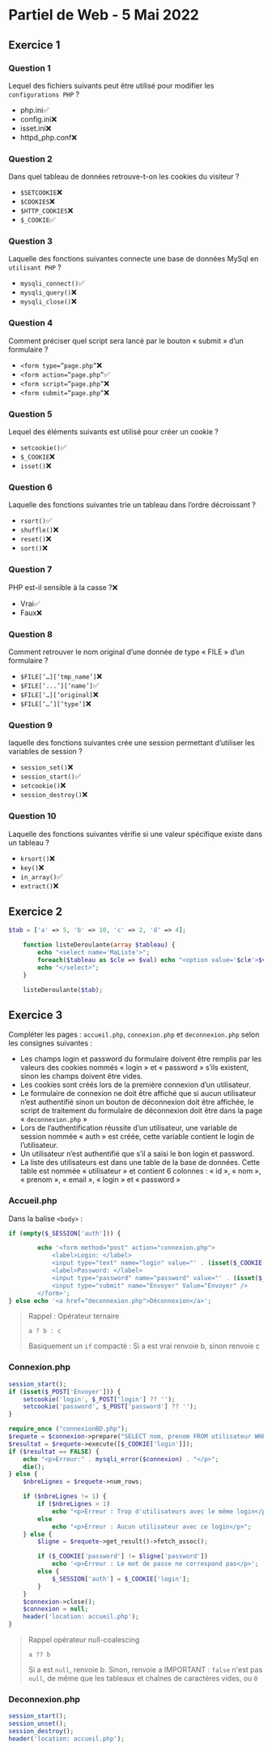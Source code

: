 # Partiel de Web - 5 Mai 2022

## Exercice 1

### Question 1

Lequel des fichiers suivants peut être utilisé pour modifier les `configurations PHP` ?

- php.ini✅
- config.ini❌
- isset.ini❌
- httpd_php.conf❌

### Question 2

Dans quel tableau de données retrouve-t-on les cookies du visiteur ?

- `$SETCOOKIE`❌
- `$COOKIES`❌
- `$HTTP_COOKIES`❌
- `$_COOKIE`✅

### Question 3

Laquelle des fonctions suivantes connecte une base de données MySql en `utilisant PHP` ?

- `mysqli_connect()`✅
- `mysqli_query()`❌
- `mysqli_close()`❌

### Question 4

Comment préciser quel script sera lancé par le bouton « submit » d’un formulaire ?

- `<form type=”page.php”`❌
- `<form action=”page.php”`✅
- `<form script=”page.php”`❌
- `<form submit=”page.php”`❌

### Question 5

Lequel des éléments suivants est utilisé pour créer un cookie ?

- `setcookie()`✅
- `$_COOKIE`❌
- `isset()`❌

### Question 6

Laquelle des fonctions suivantes trie un tableau dans l’ordre décroissant ?

- `rsort()`✅
- `shuffle()`❌
- `reset()`❌
- `sort()`❌

### Question 7

PHP est-il sensible à la casse ?❌

- Vrai✅
- Faux❌

### Question 8

Comment retrouver le nom original d’une donnée de type « FILE » d’un formulaire ?

- `$FILE[‘…][‘tmp_name’]`❌
- `$FILE[‘...’][‘name’]`✅
- `$FILE[‘…][‘original]`❌
- `$FILE[‘…’][‘type’]`❌

### Question 9

laquelle des fonctions suivantes crée une session permettant d’utiliser les variables de session ?

- `session_set()`❌
- `session_start()`✅
- `setcookie()`❌
- `session_destroy()`❌

### Question 10

Laquelle des fonctions suivantes vérifie si une valeur spécifique existe dans un tableau ?

- `krsort()`❌
- `key()`❌
- `in_array()`✅
- `extract()`❌

## Exercice 2

```php
$tab = ['a' => 5, 'b' => 10, 'c' => 2, 'd' => 4];

    function listeDeroulante(array $tableau) {
        echo "<select name='MaListe'>";
        foreach($tableau as $cle => $val) echo "<option value='$cle'>$val</option>";
        echo "</select>";
    }

    listeDeroulante($tab);
```

## Exercice 3

Compléter les pages : `accueil.php`, `connexion.php` et `deconnexion.php` selon les consignes suivantes :

- Les champs login et password du formulaire doivent être remplis par les valeurs des cookies
nommés « login » et « password » s’ils existent, sinon les champs doivent être vides.
- Les cookies sont créés lors de la première connexion d’un utilisateur.
- Le formulaire de connexion ne doit être affiché que si aucun utilisateur n’est authentifié
sinon un bouton de déconnexion doit être affichée, le script de traitement du formulaire de
déconnexion doit être dans la page « `deconnexion.php` »
- Lors de l’authentification réussite d’un utilisateur, une variable de session nommée « auth »
est créée, cette variable contient le login de l’utilisateur.
- Un utilisateur n’est authentifié que s’il a saisi le bon login et password.
- La liste des utilisateurs est dans une table de la base de données. Cette table est nommée
« utilisateur » et contient 6 colonnes : « id », « nom », « prenom », « email », « login » et
« password »

### Accueil.php

Dans la balise `<body>` :

```php
if (empty($_SESSION['auth'])) {

        echo '<form method="post" action="connexion.php">
            <label>Login: </label>
            <input type="text" name="login" value="' . (isset($_COOKIE['login']) ? $_COOKIE['login'] : '') . '">
            <label>Password: </label>
            <input type="password" name="password" value="' . (isset($_COOKIE['password']) ? $_COOKIE['password'] : '') . '">
            <input type="submit" name="Envoyer" Value="Envoyer" />
        </form>';
} else echo '<a href="deconnexion.php">Déconnexion</a>';
```

> Rappel : Opérateur ternaire
>
> `a ? b : c`
>
> Basiquement un `if` compacté : Si a est vrai renvoie b, sinon renvoie c

### Connexion.php

```php
session_start();
if (isset($_POST['Envoyer'])) {
    setcookie('login', $_POST['login'] ?? '');
    setcookie('password', $_POST['password'] ?? '');
}

require_once ("connexionBD.php");
$requete = $connexion->prepare("SELECT nom, prenom FROM utilisateur WHERE login = ?");
$resultat = $requete->execute([$_COOKIE['login']]);
if ($resultat == FALSE) {
    echo "<p>Erreur:" . mysqli_error($connexion) . "</p>";
    die();
} else {
    $nbreLignes = $requete->num_rows;

    if ($nbreLignes != 1) {
        if ($nbreLignes > 1)
            echo "<p>Erreur : Trop d'utilisateurs avec le même login</p>";
        else
            echo "<p>Erreur : Aucun utilisateur avec ce login</p>";
    } else {
        $ligne = $requete->get_result()->fetch_assoc();

        if ($_COOKIE['password'] != $ligne['password'])
            echo '<p>Erreur : Le mot de passe ne correspond pas</p>';
        else {
            $_SESSION['auth'] = $_COOKIE['login'];
        }
    }
    $connexion->close();
    $connexion = null;
    header('location: accueil.php');
}
```

> Rappel opérateur null-coalescing
>
> `a ?? b`
>
> Si a est `null`, renvoie b. Sinon, renvoie a
> IMPORTANT : `false` n'est pas `null`, de même que les tableaux et chaînes de caractères vides, ou `0`

### Deconnexion.php

```php
session_start();
session_unset();
session_destroy();
header('location: accueil.php');
```
